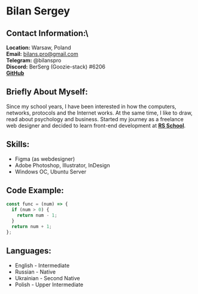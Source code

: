 # Bilan Sergey 

## Contact Information:\
**Location:** Warsaw, Poland\
**Email:** bilans.pro@gmail.com\
**Telegram:** @bilanspro\
**Discord:** BerSerg (Goozie-stack) #6206\
[**GitHub**](https://github.com/Goozie-stack)

## Briefly About Myself: 
Since my school years, I have been interested in how the computers, networks, protocols and the Internet works.
At the same time, I like to draw, read about psychology and business.
Started my journey as a freelance web designer and decided to learn front-end development at [__RS School__](https://app.rs.school/).

## Skills: 
- Figma (as webdesigner) 
- Adobe Photoshop, Illustrator, InDesign
- Windows OC, Ubuntu Server

## Code Example: 
```javascript
const func = (num) => {
  if (num > 0) {
    return num - 1;
  }
  return num + 1;
};
```
## Languages:
- English - Intermediate 
- Russian - Native
- Ukrainian - Second Native
- Polish - Upper Intermediate